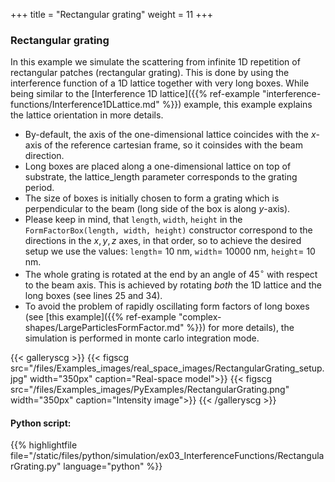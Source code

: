 +++
title = "Rectangular grating"
weight = 11
+++

### Rectangular grating

In this example we simulate the scattering from infinite 1D repetition of rectangular patches (rectangular grating). This is done by using the interference function of a 1D lattice together with very long boxes. While being similar to the [Interference 1D lattice]({{% ref-example "interference-functions/Interference1DLattice.md" %}}) example, this example explains the lattice orientation in more details.

* By-default, the axis of the one-dimensional lattice coincides with the $x$-axis of the reference cartesian frame, so it coinsides with the beam direction.
* Long boxes are placed along a one-dimensional lattice on top of substrate, the lattice_length parameter corresponds to the grating period.
* The size of boxes is initially chosen to form a grating which is perpendicular to the beam (long side of the box is along $y$-axis).
* Please keep in mind, that `length`, `width`, `height` in the `FormFactorBox(length, width, height)` constructor correspond to the directions in the $x,y,z$ axes, in that order, so to achieve the desired setup we use the values: `length`= $10$ nm, `width`= $10000$ nm, `height`= $10$ nm.
* The whole grating is rotated at the end by an angle of $45^{\circ}$ with respect to the beam axis. This is achieved by rotating _both_ the 1D lattice and the long boxes (see lines 25 and 34).
* To avoid the problem of rapidly oscillating form factors of long boxes (see [this example]({{% ref-example "complex-shapes/LargeParticlesFormFactor.md" %}}) for more details), the simulation is performed in monte carlo integration mode.

{{< galleryscg >}}
{{< figscg src="/files/Examples_images/real_space_images/RectangularGrating_setup.jpg" width="350px" caption="Real-space model">}}
{{< figscg src="/files/Examples_images/PyExamples/RectangularGrating.png" width="350px" caption="Intensity image">}}
{{< /galleryscg >}}

#### Python script:
{{% highlightfile 
file="/static/files/python/simulation/ex03_InterferenceFunctions/RectangularGrating.py" language="python" %}}
